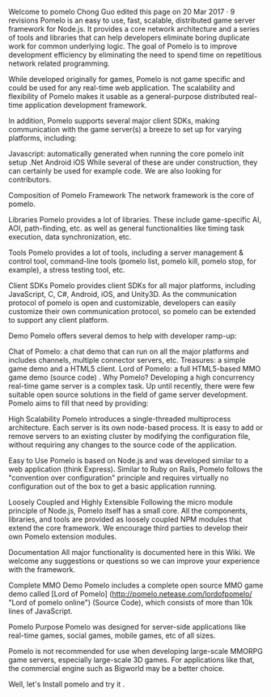 Welcome to pomelo
Chong Guo edited this page on 20 Mar 2017 · 9 revisions
Pomelo is an easy to use, fast, scalable, distributed game server framework for Node.js. It provides a core network architecture and a series of tools and libraries that can help developers eliminate boring duplicate work for common underlying logic. The goal of Pomelo is to improve development efficiency by eliminating the need to spend time on repetitious network related programming.

While developed originally for games, Pomelo is not game specific and could be used for any real-time web application. The scalability and flexibility of Pomelo makes it usable as a general-purpose distributed real-time application development framework.

In addition, Pomelo supports several major client SDKs, making communication with the game server(s) a breeze to set up for varying platforms, including:

Javascript: automatically generated when running the core pomelo init setup
.Net
Android
iOS
While several of these are under construction, they can certainly be used for example code. We are also looking for contributors.

Composition of Pomelo
Framework
The network framework is the core of pomelo.

Libraries
Pomelo provides a lot of libraries. These include game-specific AI, AOI, path-finding, etc. as well as general functionalities like timing task execution, data synchronization, etc.

Tools
Pomelo provides a lot of tools, including a server management & control tool, command-line tools (pomelo list, pomelo kill, pomelo stop, for example), a stress testing tool, etc.

Client SDKs
Pomelo provides client SDKs for all major platforms, including JavaScript, C, C#, Android, iOS, and Unity3D. As the communication protocol of pomelo is open and customizable, developers can easily customize their own communication protocol, so pomelo can be extended to support any client platform.

Demo
Pomelo offers several demos to help with developer ramp-up:

Chat of Pomelo: a chat demo that can run on all the major platforms and includes channels, multiple connector servers, etc.
Treasures: a simple game demo and a HTML5 client.
Lord of Pomelo: a full HTML5-based MMO game demo (source code) .
Why Pomelo?
Developing a high concurrency real-time game server is a complex task. Up until recently, there were few suitable open source solutions in the field of game server development. Pomelo aims to fill that need by providing:

High Scalability
Pomelo introduces a single-threaded multiprocess architecture. Each server is its own node-based process. It is easy to add or remove servers to an existing cluster by modifying the configuration file, without requiring any changes to the source code of the application.

Easy to Use
Pomelo is based on Node.js and was developed similar to a web application (think Express). Similar to Ruby on Rails, Pomelo follows the "convention over configuration" principle and requires virtually no configuration out of the box to get a basic application running.

Loosely Coupled and Highly Extensible
Following the micro module principle of Node.js, Pomelo itself has a small core. All the components, libraries, and tools are provided as loosely coupled NPM modules that extend the core framework. We encourage third parties to develop their own Pomelo extension modules.

Documentation
All major functionality is documented here in this Wiki. We welcome any suggestions or questions so we can improve your experience with the framework.

Complete MMO Demo
Pomelo includes a complete open source MMO game demo called [Lord of Pomelo] (http://pomelo.netease.com/lordofpomelo/ "Lord of pomelo online") (Source Code), which consists of more than 10k lines of JavaScript.

Pomelo Purpose
Pomelo was designed for server-side applications like real-time games, social games, mobile games, etc of all sizes.

Pomelo is not recommended for use when developing large-scale MMORPG game servers, especially large-scale 3D games. For applications like that, the commercial engine such as Bigworld may be a better choice.

Well, let's Install pomelo and try it .